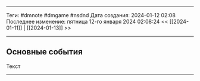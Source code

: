 ___
Теги: #dmnote #dmgame #nsdnd 
Дата создания: 2024-01-12 02:08 
Последнее изменение: пятница 12-го января 2024 02:08:24
<< [[2024-01-11]] | [[2024-01-13]] >> 
___
## Основные события

Текст

---
